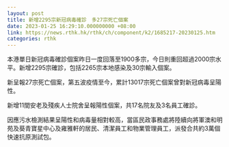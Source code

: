 ```yaml
---
layout: post
title: 新增2295宗新冠病毒確診　多27宗死亡個案
date: 2023-01-25 16:29:10.000000000 +08:00
link: https://news.rthk.hk/rthk/ch/component/k2/1685217-20230125.htm
categories: rthk
---
```


本港單日新冠病毒確診個案昨日一度回落至1900多宗，今日則重回超過2000宗水平。新增2295宗確診，包括2265宗本地感染及30宗輸入個案。

新呈報27宗死亡個案，第五波疫情至今，累計13017宗死亡個案曾對新冠病毒呈陽性。

新增11間安老及殘疾人士院舍呈報陽性個案，共17名院友及3名員工確診。

因應污水檢測結果呈陽性和病毒量相對較高，當區民政事務處將陸續向將軍澳和明苑及葵青寶星中心及雍雅軒的居民、清潔員工和物業管理員工，派發合共約3萬個快速抗原測試包。
